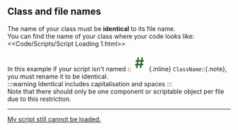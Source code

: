 ## Class and file names

The name of your class must be **identical** to its file name.  
You can find the name of your class where your code looks like:  
<<Code/Scripts/Script Loading 1.html>>

In this example if your script isn't named ::![Script Icon](script-icon.svg){.inline} `ClassName`::{.note}, you must rename it to be identical.  
:::warning
Identical includes capitalisation and spaces
:::  
Note that there should only be one component or scriptable object per file due to this restriction.  

---  
[My script still cannot be loaded.](Console%20Errors.md)